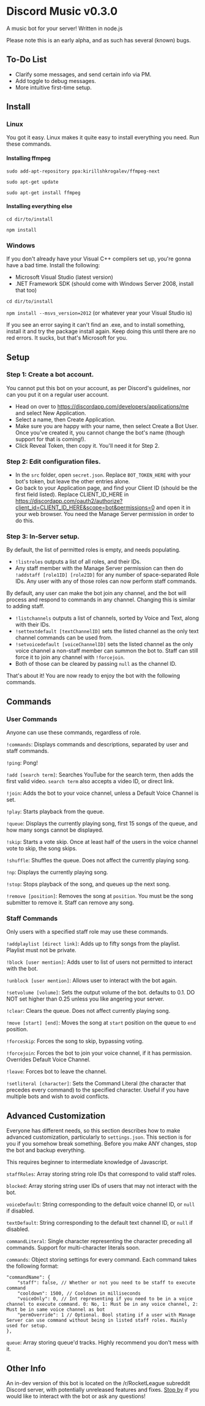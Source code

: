 # Discord Music v0.3.0
A music bot for your server! Written in node.js

Please note this is an early alpha, and as such has several (known) bugs.

## To-Do List
- Clarify some messages, and send certain info via PM.
- Add toggle to debug messages.
- More intuitive first-time setup.

## Install
### Linux
You got it easy. Linux makes it quite easy to install everything you need. Run these commands.

#### Installing ffmpeg

`sudo add-apt-repository ppa:kirillshkrogalev/ffmpeg-next`

`sudo apt-get update`

`sudo apt-get install ffmpeg`

#### Installing everything else

`cd dir/to/install`

`npm install`

### Windows
If you don't already have your Visual C++ compilers set up, you're gonna have a bad time.
Install the following:
- Microsoft Visual Studio (latest version)
- .NET Framework SDK (should come with Windows Server 2008, install that too)

`cd dir/to/install`

`npm install --msvs_version=2012` (or whatever year your Visual Studio is)

If you see an error saying it can't find an .exe, and to install something, install it and try the package install again. Keep doing this until there are no red errors. It sucks, but that's Microsoft for you.

## Setup
### Step 1: Create a bot account.
You cannot put this bot on your account, as per Discord's guidelines, nor can you put it on a regular user account.
- Head on over to https://discordapp.com/developers/applications/me and select New Application.
- Select a name, then Create Application.
- Make sure you are happy with your name, then select Create a Bot User. Once you've created it, you cannot change the bot's name (though support for that is coming!).
- Click Reveal Token, then copy it. You'll need it for Step 2.

### Step 2: Edit configuration files.
- In the `src` folder, open `secret.json`. Replace `BOT_TOKEN_HERE` with your bot's token, but leave the other entries alone.
- Go back to your Application page, and find your Client ID (should be the first field listed). Replace CLIENT_ID_HERE in https://discordapp.com/oauth2/authorize?client_id=CLIENT_ID_HERE&scope=bot&permissions=0 and open it in your web browser. You need the Manage Server permission in order to do this.

### Step 3: In-Server setup.
By default, the list of permitted roles is empty, and needs populating.
- `!listroles` outputs a list of all roles, and their IDs.
- Any staff member with the Manage Server permission can then do `!addstaff [role1ID] [role2ID]` for any number of space-separated Role IDs. Any user with any of those roles can now perform staff commands.

By default, any user can make the bot join any channel, and the bot will process and respond to commands in any channel. Changing this is similar to adding staff.
- `!listchannels` outputs a list of channels, sorted by Voice and Text, along with their IDs.
- `!settextdefault [textChannelID]` sets the listed channel as the only text channel commands can be used from.
- `!setvoicedefault [voiceChannelID]` sets the listed channel as the only voice channel a non-staff member can summon the bot to. Staff can still force it to join any channel with `!forcejoin`.
- Both of those can be cleared by passing `null` as the channel ID.

That's about it! You are now ready to enjoy the bot with the following commands.

## Commands
### User Commands
Anyone can use these commands, regardless of role.

`!commands`: Displays commands and descriptions, separated by user and staff commands.

`!ping`: Pong!

`!add [search term]`: Searches YouTube for the search term, then adds the first valid video. `search term` also accepts a video ID, or direct link.

`!join`: Adds the bot to your voice channel, unless a Default Voice Channel is set.

`!play`: Starts playback from the queue.

`!queue`: Displays the currently playing song, first 15 songs of the queue, and how many songs cannot be displayed.

`!skip`: Starts a vote skip. Once at least half of the users in the voice channel vote to skip, the song skips.

`!shuffle`: Shuffles the queue. Does not affect the currently playing song.

`!np`: Displays the currently playing song.

`!stop`: Stops playback of the song, and queues up the next song.

`!remove [position]`: Removes the song at `position`. You must be the song submitter to remove it. Staff can remove any song.

### Staff Commands
Only users with a specified staff role may use these commands.

`!addplaylist [direct link]`: Adds up to fifty songs from the playlist. Playlist must not be private.

`!block [user mention]`: Adds user to list of users not permitted to interact with the bot.

`!unblock [user mention]`: Allows user to interact with the bot again.

`!setvolume [volume]`: Sets the output volume of the bot. defaults to 0.1. DO NOT set higher than 0.25 unless you like angering your server.

`!clear`: Clears the queue. Does not affect currently playing song.

`!move [start] [end]`: Moves the song at `start` position on the queue to `end` position.

`!forceskip`: Forces the song to skip, bypassing voting.

`!forcejoin`: Forces the bot to join your voice channel, if it has permission. Overrides Default Voice Channel.

`!leave`: Forces bot to leave the channel.

`!setliteral [character]`: Sets the Command Literal (the character that precedes every command) to the specified character. Useful if you have multiple bots and wish to avoid conflicts.

## Advanced Customization
Everyone has different needs, so this section describes how to make advanced customization, particularly to `settings.json`. This section is for you if you somehow break something. Before you make ANY changes, stop the bot and backup everything.

This requires beginner to intermediate knowledge of Javascript.

`staffRoles`: Array storing string role IDs that correspond to valid staff roles.

`blocked`: Array storing string user IDs of users that may not interact with the bot.

`voiceDefault`: String corresponding to the default voice channel ID, or `null` if disabled.

`textDefault`: String corresponding to the default text channel ID, or `null` if disabled.

`commandLiteral`: Single character representing the character preceding all commands. Support for multi-character literals soon.

`commands`: Object storing settings for every command. Each command takes the following format:

```
"commandName": {
	"staff": false, // Whether or not you need to be staff to execute command
	"cooldown": 1500, // Cooldown in milliseconds
	"voiceOnly": 0, // Int representing if you need to be in a voice channel to execute command. 0: No, 1: Must be in any voice channel, 2: Must be in same voice channel as bot
	"permOverride": 1 // Optional. Bool stating if a user with Manage Server can use command without being in listed staff roles. Mainly used for setup.
},
```

`queue`: Array storing queue'd tracks. Highly recommend you don't mess with it.

## Other Info

An in-dev version of this bot is located on the /r/RocketLeague subreddit Discord server, with potentially unreleased features and fixes. [Stop by](https://discord.gg/0qooMqavPFP0w8j9) if you would like to interact with the bot or ask any questions!